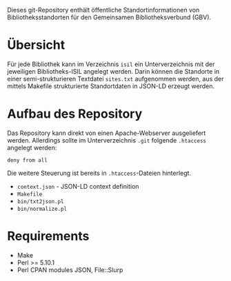 Dieses git-Repository enthält öffentliche Standortinformationen von
Bibliotheksstandorten für den Gemeinsamen Bibliotheksverbund (GBV).

# Übersicht

Für jede Bibliothek kann im Verzeichnis `isil` ein Unterverzeichnis mit der
jeweiligen Bibliotheks-ISIL angelegt werden. Darin können die Standorte in
einer semi-strukturieren Textdatei `sites.txt` aufgenommen werden, aus der
mittels Makefile strukturierte Standortdaten in JSON-LD erzeugt werden.

# Aufbau des Repository

Das Repository kann direkt von einen Apache-Webserver ausgeliefert werden.
Allerdings sollte im Unterverzeichnis `.git` folgende `.htaccess` angelegt
werden:

    deny from all

Die weitere Steuerung ist bereits in `.htaccess`-Dateien hinterlegt. 

* `context.json` - JSON-LD context definition
* `Makefile` 
* `bin/txt2json.pl`
* `bin/normalize.pl`

# Requirements

* Make
* Perl >= 5.10.1
* Perl CPAN modules JSON, File::Slurp


